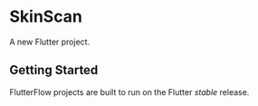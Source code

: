 # SkinScan

A new Flutter project.

## Getting Started

FlutterFlow projects are built to run on the Flutter _stable_ release.
